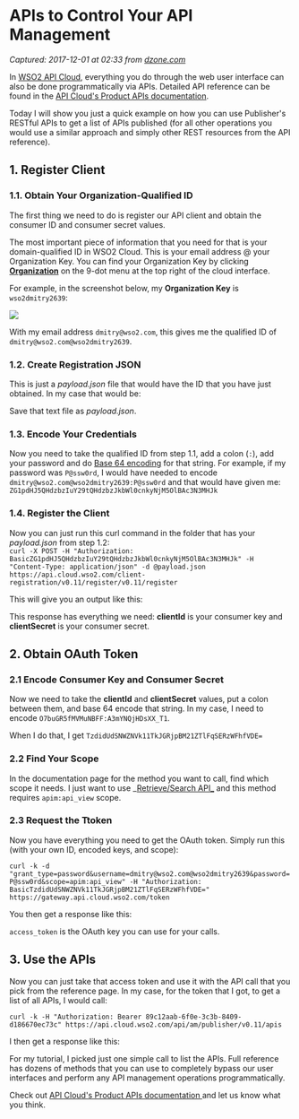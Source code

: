 # APIs to Control Your API Management

_Captured: 2017-12-01 at 02:33 from [dzone.com](https://dzone.com/articles/apis-to-control-your-api-management?edition=339011&utm_source=Zone%20Newsletter&utm_medium=email&utm_campaign=integration%202017-11-30)_

In [WSO2 API Cloud](https://wso2.com/api-management/cloud/), everything you do through the web user interface can also be done programmatically via APIs. Detailed API reference can be found in the [API Cloud's Product APIs documentation](https://docs.wso2.com/display/APICloud/Product+APIs).

Today I will show you just a quick example on how you can use Publisher's RESTful APIs to get a list of APIs published (for all other operations you would use a similar approach and simply other REST resources from the API reference).

## **1\. Register Client**

### **1.1. Obtain Your Organization-Qualified ID**

The first thing we need to do is register our API client and obtain the consumer ID and consumer secret values.

The most important piece of information that you need for that is your domain-qualified ID in WSO2 Cloud. This is your email address @ your Organization Key. You can find your Organization Key by clicking **[Organization](https://cloudmgt.cloud.wso2.com/cloudmgt/site/pages/organization.jag)** on the 9-dot menu at the top right of the cloud interface.

For example, in the screenshot below, my **Organization Key** is `wso2dmitry2639`:

![](http://cloudblog.wso2.com/wp-content/files/2017/11/Locate-WSO2-Cloud-organization-key-1024x282.png)

With my email address `dmitry@wso2.com`, this gives me the qualified ID of `dmitry@wso2.com@wso2dmitry2639`.

### **1.2. Create Registration JSON**

This is just a _payload.json_ file that would have the ID that you have just obtained. In my case that would be:

Save that text file as _payload.json_.

### **1.3. Encode Your Credentials**

Now you need to take the qualified ID from step 1.1, add a colon (`:`), add your password and do [Base 64 encoding](https://www.base64encode.org/) for that string. For example, if my password was `P@ssw0rd`, I would have needed to encode `dmitry@wso2.com@wso2dmitry2639:P@ssw0rd` and that would have given me: `ZG1pdHJ5QHdzbzIuY29tQHdzbzJkbWl0cnkyNjM5OlBAc3N3MHJk`

### **1.4. Register the Client**

Now you can just run this curl command in the folder that has your _payload.json_ from step 1.2:  
`curl -X POST -H "Authorization: BasicZG1pdHJ5QHdzbzIuY29tQHdzbzJkbWl0cnkyNjM5OlBAc3N3MHJk" -H "Content-Type: application/json" -d @payload.json https://api.cloud.wso2.com/client-registration/v0.11/register/v0.11/register`

This will give you an output like this:

This response has everything we need: **clientId** is your consumer key and **clientSecret** is your consumer secret.

## 2\. Obtain OAuth Token

### 2.1 Encode Consumer Key and Consumer Secret

Now we need to take the **clientId** and **clientSecret** values, put a colon between them, and base 64 encode that string. In my case, I need to encode `O7buGR5fMVMuNBFF:A3mYNQjHDsXX_T1`.

When I do that, I get `TzdidUdSNWZNVk11TkJGRjpBM21ZTlFqSERzWFhfVDE=`

### 2.2 Find Your Scope

In the documentation page for the method you want to call, find which scope it needs. I just want to use _[Retrieve/Search API_](https://docs.wso2.com/display/APICloud/apidocs/publisher/#!/operations#APICollection#apisGet) and this method requires `apim:api_view` scope.

### 2.3 Request the Ttoken

Now you have everything you need to get the OAuth token. Simply run this (with your own ID, encoded keys, and scope):

`curl -k -d "grant_type=password&username=dmitry@wso2.com@wso2dmitry2639&password=P@ssw0rd&scope=apim:api_view" -H "Authorization: BasicTzdidUdSNWZNVk11TkJGRjpBM21ZTlFqSERzWFhfVDE=" https://gateway.api.cloud.wso2.com/token`

You then get a response like this:

`access_token` is the OAuth key you can use for your calls.

## 3\. Use the APIs

Now you can just take that access token and use it with the API call that you pick from the reference page. In my case, for the token that I got, to get a list of all APIs, I would call:

`curl -k -H "Authorization: Bearer 89c12aab-6f0e-3c3b-8409-d186670ec73c" https://api.cloud.wso2.com/api/am/publisher/v0.11/apis`

I then get a response like this:

For my tutorial, I picked just one simple call to list the APIs. Full reference has dozens of methods that you can use to completely bypass our user interfaces and perform any API management operations programmatically.

Check out [API Cloud's Product APIs documentation ](https://docs.wso2.com/display/APICloud/Product+APIs) and let us know what you think.
